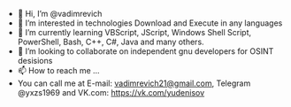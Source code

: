 - 👋 Hi, I’m @vadimrevich
- 👀 I’m interested in technologies Download and Execute in any languages
- 🌱 I’m currently learning VBScript, JScript, Windows Shell Script, PowerShell, Bash, C++, C#, Java and many others.
- 💞️ I’m looking to collaborate on independent gnu developers for OSINT desisions
- 📫 How to reach me ...
- You can call me at E-mail: <vadimrevich21@gmail.com>, Telegram @yxzs1969 and VK.com: https://vk.com/yudenisov

<!---
vadimrevich/vadimrevich is a ✨ special ✨ repository because its `README.md` (this file) appears on your GitHub profile.
You can click the Preview link to take a look at your changes.
--->
